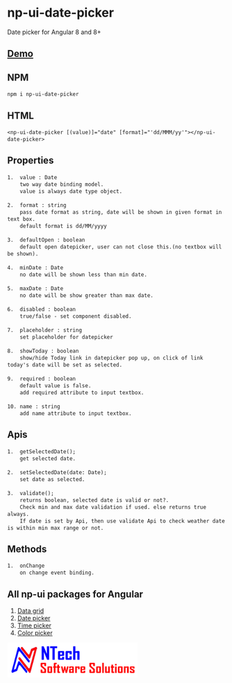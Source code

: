 # np-ui-date-picker
Date picker for Angular 8 and 8+

## [Demo](https://stackblitz.com/edit/np-ui-date-picker)

## NPM
````
npm i np-ui-date-picker
````

## HTML
````
<np-ui-date-picker [(value)]="date" [format]="'dd/MMM/yy'"></np-ui-date-picker>
````

## Properties
````
1.  value : Date
    two way date binding model.
    value is always date type object.

2.  format : string
    pass date format as string, date will be shown in given format in text box.
    default format is dd/MM/yyyy

3.  defaultOpen : boolean
    default open datepicker, user can not close this.(no textbox will be shown).

4.  minDate : Date
    no date will be shown less than min date.

5.  maxDate : Date
    no date will be show greater than max date.

6.  disabled : boolean
    true/false - set component disabled.

7.  placeholder : string
    set placeholder for datepicker

8.  showToday : boolean
    show/hide Today link in datepicker pop up, on click of link today's date will be set as selected.

9.  required : boolean
    default value is false.
    add required attribute to input textbox.

10. name : string
    add name attribute to input textbox.
````

## Apis
````
1.  getSelectedDate();
    get selected date.

2.  setSelectedDate(date: Date);
    set date as selected.

3.  validate();
    returns boolean, selected date is valid or not?.
    Check min and max date validation if used. else returns true always.
    If date is set by Api, then use validate Api to check weather date is within min max range or not.
````

## Methods
````
1.  onChange
    on change event binding.
````

## All np-ui packages for Angular
1. [Data grid](https://www.npmjs.com/package/np-ui-data-grid)
2. [Date picker](https://www.npmjs.com/package/np-ui-date-picker)
3. [Time picker](https://www.npmjs.com/package/np-ui-time-picker)
4. [Color picker](https://www.npmjs.com/package/np-ui-color-picker)

<img src="https://raw.githubusercontent.com/NilavPatel/nilavpatel.github.io/master/images/logo-large.png" width="300" height="80">